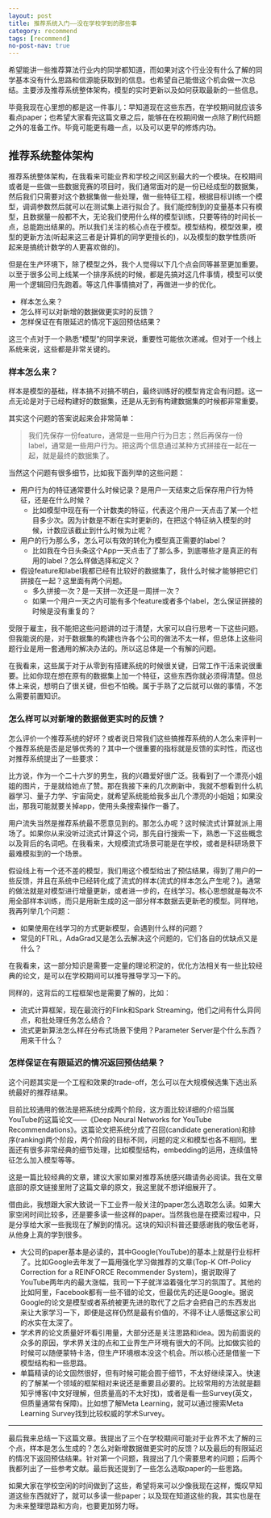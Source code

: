 ```yaml
---
layout: post
title: 推荐系统入门——没在学校学到的那些事
category: recommend
tags: [recommend]
no-post-nav: true
---
```


希望能讲一些推荐算法行业内的同学都知道，而如果对这个行业没有什么了解的同学基本没有什么思路和信源能获取到的信息。也希望自己能借这个机会做一次总结。主要涉及推荐系统整体架构，模型的实时更新以及如何获取最新的一些信息。

毕竟我现在心里想的都是这一件事儿：早知道现在这些东西，在学校期间就应该多看点paper；也希望大家看完这篇文章之后，能够在在校期间做一点除了刷代码题之外的准备工作。毕竟可能更有趣一点，以及可以更早的修炼内功。

## 推荐系统整体架构

推荐系统整体架构，在我看来可能业界和学校之间区别最大的一个模块。在校期间或者是一些做一些数据竞赛的项目时，我们通常面对的是一份已经成型的数据集，然后我们只需要对这个数据集做一些处理，做一些特征工程，根据目标训练一个模型，调调参数然后就可以在测试集上进行拟合了。我们能控制到的变量基本只有模型，且数据量一般都不大，无论我们使用什么样的模型训练，只要等待的时间长一点，总能跑出结果的。所以我们关注的核心点在于模型。模型结构，模型效果，模型的更新方法(听起来这三者是计算机的同学更擅长的)，以及模型的数学性质(听起来是搞统计数学的人更喜欢做的)。

但是在生产环境下，除了模型之外，我个人觉得以下几个点会同等甚至更加重要。以至于很多公司上线某一个排序系统的时候，都是先搞对这几件事情，模型可以使用一个逻辑回归先跑着。等这几件事情搞对了，再做进一步的优化。

* 样本怎么来？
* 怎么样可以对新增的数据做更实时的反馈？
* 怎样保证在有限延迟的情况下返回预估结果？

这三个点对于一个熟悉“模型”的同学来说，重要性可能依次递减。但对于一个线上系统来说，这些都是非常关键的。

### 样本怎么来？

样本是模型的基础，样本搞不对搞不明白，最终训练好的模型肯定会有问题。这一点无论是对于已经构建好的数据集，还是从无到有构建数据集的时候都非常重要。

其实这个问题的答案说起来会非常简单：

> 我们先保存一份feature，通常是一些用户行为日志；然后再保存一份label，通常是一些用户行为。把这两个信息通过某种方式拼接在一起在一起，就是最终的数据集了。

当然这个问题有很多细节，比如我下面列举的这些问题：

* 用户行为的特征通常要什么时候记录？是用户一天结束之后保存用户行为特征，还是在什么时候？
  * 比如模型中现在有一个计数类的特征，代表这个用户一天点击了某一个栏目多少次。因为计数是不断在实时更新的，在把这个特征纳入模型的时候，计数应该截止到什么时候为止呢？
* 用户的行为那么多，怎么可以有效的转化为模型真正需要的label？
  * 比如我在今日头条这个App一天点击了了那么多，到底哪些才是真正的有用的label？怎么样做选择和定义？
* 假设feature和label我都已经有比较好的数据集了，我什么时候才能够把它们拼接在一起？这里面有两个问题。
  * 多久拼接一次？是一天拼一次还是一周拼一次？
  * 如果一个用户一天之内可能有多个feature或者多个label，怎么保证拼接的时候是没有重复的？

受限于雇主，我不能把这些问题讲的过于清楚，大家可以自行思考一下这些问题。但我能说的是，对于数据集的构建也许各个公司的做法不太一样，但总体上这些问题行业是用一套通用的解决办法的。所以这总体是一个有解的问题。

在我看来，这些属于对于从零到有搭建系统的时候很关键，日常工作干活来说很重要。比如你现在想在原有的数据集上加一个特征，这些东西你就必须得清楚。但总体上来说，想明白了很关键，但也不怕晚。属于手熟了之后就可以做的事情，不怎么需要前置知识。

### 怎么样可以对新增的数据做更实时的反馈？

怎么评价一个推荐系统的好坏？或者说日常我们这些搞推荐系统的人怎么来评判一个推荐系统是否是足够优秀的？其中一个很重要的指标就是反馈的实时性，而这也对推荐系统提出了一些要求：

比方说，作为一个二十六岁的男生，我的兴趣爱好很广泛。我看到了一个漂亮小姐姐的图片，于是就给她点了赞。那在我接下来的几次刷新中，我就不想看到什么机器学习、量子力学、宇宙简史，就希望系统能给我多出几个漂亮的小姐姐；如果没出，那我可能就要关掉app，使用头条搜索操作一番了。

用户流失当然是推荐系统最不愿意见到的。那怎么办呢？这时候流式计算就派上用场了。如果你从来没听过流式计算这个词，那先自行搜索一下，熟悉一下这些概念以及背后的名词吧。在我看来，大规模流式场景可能是在学校，或者是科研场景下最难模拟到的一个场景。

假设线上有一个还不差的模型，我们用这个模型给出了预估结果，得到了用户的一些反馈，并且在系统中已经转化成了流式的样本(流式的样本怎么产生呢？)。通常的做法就是对模型进行增量更新，或者进一步的，在线学习。核心思想就是每次不用全部样本训练，而只是用新生成的这一部分样本数据去更新老的模型。同样地，我再列举几个问题：

* 如果使用在线学习的方式更新模型，会遇到什么样的问题？
* 常见的FTRL，AdaGrad又是怎么去解决这个问题的，它们各自的优缺点又是什么？

在我看来，这一部分知识是需要一定量的理论积淀的，优化方法相关有一些比较经典的论文，是可以在学校期间可以推导推导学习一下的。

同样的，这背后的工程框架也是需要了解的，比如：

* 流式计算框架，现在最流行的Flink和Spark Streaming，他们之间有什么异同点，和批处理任务怎么结合？
* 流式更新算法怎么样在分布式场景下使用？Parameter Server是个什么东西？用来干什么？

### 怎样保证在有限延迟的情况返回预估结果？

这个问题其实是一个工程和效果的trade-off，怎么可以在大规模候选集下选出系统最好的推荐结果。

目前比较通用的做法是把系统分成两个阶段，这方面比较详细的介绍当属YouTube的这篇论文——《Deep Neural Networks for YouTube Recommendations》。这篇论文把系统分成了召回(candidate generation)和排序(ranking)两个阶段，两个阶段的目标不同，问题的定义和模型也各不相同。里面还有很多非常经典的细节处理，比如模型结构，embedding的运用，连续值特征怎么加入模型等等。

这是一篇比较经典的文章，建议大家如果对推荐系统感兴趣请务必阅读。我在文章底部的原文链接里附了这篇文章的原文，我这里就不想详细展开了。

借由此，我想跟大家大致说一下工业界一般关注的paper怎么选取怎么读。如果大家空闲时间比较多，还是要多读一些这样的paper。当然我也是在摸索过程中，只是分享给大家一些我现在了解到的情况。这块的知识科普还要感谢我的敬伍老哥，从他身上真的学到很多。

* 大公司的paper基本是必读的，其中Google(YouTube)的基本上就是行业标杆了。比如Google去年发了一篇用强化学习做推荐的文章(Top-K Off-Policy Correction for a REINFORCE Recommender System)，据说取得了YouTube两年内的最大涨幅，我司一下子就洋溢着强化学习的氛围了。其他的比如阿里，Facebook都有一些不错的论文，但最优先的还是Google。据说Google的论文是模型或者系统被更先进的取代了之后才会把自己的东西发出来让大家学习一下，即便是这样仍然是最有价值的，不得不让人感慨这家公司的水实在太深了。
* 学术界的论文质量好坏看引用量，大部分还是关注思路和idea。因为前面说的众多的原因，学术界关注的点和工业界生产环境有很大的不同。比如做实验的时候可以随便蒙特卡洛，但生产环境根本没这个机会。所以核心还是借鉴一下模型结构和一些思路。
* 单篇精读的论文固然很好，但有时候可能会囿于细节，不太好继续深入。快速的了解某一个领域的框架相对来说还是重要且必要的。比较常用的方法就是翻知乎博客(中文好理解，但质量高的不太好找)，或者是看一些Survey(英文，但质量通常有保障)。比如想了解Meta Learning，就可以通过搜索Meta Learning Survey找到比较权威的学术Survey。

----

最后我来总结一下这篇文章。我提出了三个在学校期间可能对于业界不太了解的三个点，样本是怎么生成的？怎么对新增数据做更实时的反馈？以及最后的有限延迟的情况下返回预估结果。针对第一个问题，我提出了几个需要思考的问题；后两个我都列出了一些参考文献。最后我还提到了一些怎么选取paper的一些思路。

如果大家在学校空闲的时间做到了这些，希望将来可以少像我现在这样，慨叹早知道这些东西就好了，就可以多读一些paper；以及现在知道这些的我，其实也是在为未来整理思路和方向，也要更加努力呀。